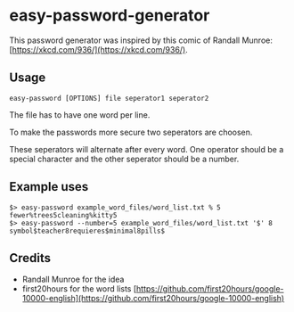 # easy-password-generator

This password generator was inspired by this comic of Randall Munroe: [https://xkcd.com/936/](https://xkcd.com/936/).

## Usage

```
easy-password [OPTIONS] file seperator1 seperator2
```

The file has to have one word per line.

To make the passwords more secure two seperators are choosen.

These seperators will alternate after every word. One operator should be a special character and the other seperator should be a number.

## Example uses

```
$> easy-password example_word_files/word_list.txt % 5
fewer%trees5cleaning%kitty5
$> easy-password --number=5 example_word_files/word_list.txt '$' 8
symbol$teacher8requieres$minimal8pills$
```

## Credits

- Randall Munroe for the idea
- first20hours for the word lists [https://github.com/first20hours/google-10000-english](https://github.com/first20hours/google-10000-english)
